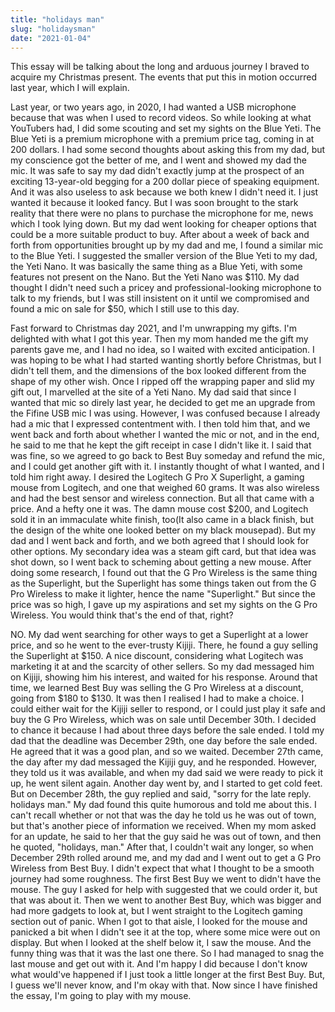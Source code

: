 ```yaml
---
title: "holidays man"
slug: "holidaysman"
date: "2021-01-04"
---
```


This essay will be talking about the long and arduous journey I braved to acquire my Christmas present. The events that put this in motion occurred last year, which I will explain.

Last year, or two years ago, in 2020, I had wanted a USB microphone because that was when I used to record videos. So while looking at what YouTubers had, I did some scouting and set my sights on the Blue Yeti. The Blue Yeti is a premium microphone with a premium price tag, coming in at 200 dollars. I had some second thoughts about asking this from my dad, but my conscience got the better of me, and I went and showed my dad the mic. It was safe to say my dad didn't exactly jump at the prospect of an exciting 13-year-old begging for a 200 dollar piece of speaking equipment. And it was also useless to ask because we both knew I didn't need it. I just wanted it because it looked fancy. But I was soon brought to the stark reality that there were no plans to purchase the microphone for me, news which I took lying down. But my dad went looking for cheaper options that could be a more suitable product to buy. After about a week of back and forth from opportunities brought up by my dad and me, I found a similar mic to the Blue Yeti. I suggested the smaller version of the Blue Yeti to my dad, the Yeti Nano. It was basically the same thing as a Blue Yeti, with some features not present on the Nano. But the Yeti Nano was $110. My dad thought I didn't need such a pricey and professional-looking microphone to talk to my friends, but I was still insistent on it until we compromised and found a mic on sale for $50, which I still use to this day.

Fast forward to Christmas day 2021, and I'm unwrapping my gifts. I'm delighted with what I got this year. Then my mom handed me the gift my parents gave me, and I had no idea, so I waited with excited anticipation. I was hoping to be what I had started wanting shortly before Christmas, but I didn't tell them, and the dimensions of the box looked different from the shape of my other wish. Once I ripped off the wrapping paper and slid my gift out, I marvelled at the site of a Yeti Nano. My dad said that since I wanted that mic so direly last year, he decided to get me an upgrade from the Fifine USB mic I was using. However, I was confused because I already had a mic that I expressed contentment with. I then told him that, and we went back and forth about whether I wanted the mic or not, and in the end, he said to me that he kept the gift receipt in case I didn't like it.
I said that was fine, so we agreed to go back to Best Buy someday and refund the mic, and I could get another gift with it. I instantly thought of what I wanted, and I told him right away. I desired the Logitech G Pro X Superlight, a gaming mouse from Logitech, and one that weighed 60 grams. It was also wireless and had the best sensor and wireless connection. But all that came with a price. And a hefty one it was. The damn mouse cost $200, and Logitech sold it in an immaculate white finish, too(It also came in a black finish, but the design of the white one looked better on my black mousepad). But my dad and I went back and forth, and we both agreed that I should look for other options. My secondary idea was a steam gift card, but that idea was shot down, so I went back to scheming about getting a new mouse. After doing some research, I found out that the G Pro Wireless is the same thing as the Superlight, but the Superlight has some things taken out from the G Pro Wireless to make it lighter, hence the name "Superlight." But since the price was so high, I gave up my aspirations and set my sights on the G Pro Wireless. You would think that's the end of that, right?

NO. My dad went searching for other ways to get a Superlight at a lower price, and so he went to the ever-trusty Kijiji. There, he found a guy selling the Superlight at $150. A nice discount, considering what Logitech was marketing it at and the scarcity of other sellers. So my dad messaged him on Kijiji, showing him his interest, and waited for his response. Around that time, we learned Best Buy was selling the G Pro Wireless at a discount, going from $180 to $130. It was then I realised I had to make a choice. I could either wait for the Kijiji seller to respond, or I could just play it safe and buy the G Pro Wireless, which was on sale until December 30th.
I decided to chance it because I had about three days before the sale ended. I told my dad that the deadline was December 29th, one day before the sale ended. He agreed that it was a good plan, and so we waited. December 27th came, the day after my dad messaged the Kijiji guy, and he responded. However, they told us it was available, and when my dad said we were ready to pick it up, he went silent again. Another day went by, and I started to get cold feet. But on December 28th, the guy replied and said, "sorry for the late reply. holidays man." My dad found this quite humorous and told me about this. I can't recall whether or not that was the day he told us he was out of town, but that's another piece of information we received. When my mom asked for an update, he said to her that the guy said he was out of town, and then he quoted, "holidays, man."
After that, I couldn't wait any longer, so when December 29th rolled around me, and my dad and I went out to get a G Pro Wireless from Best Buy. I didn't expect that what I thought to be a smooth journey had some roughness. The first Best Buy we went to didn't have the mouse. The guy I asked for help with suggested that we could order it, but that was about it. Then we went to another Best Buy, which was bigger and had more gadgets to look at, but I went straight to the Logitech gaming section out of panic. When I got to that aisle, I looked for the mouse and panicked a bit when I didn't see it at the top, where some mice were out on display. But when I looked at the shelf below it, I saw the mouse. And the funny thing was that it was the last one there. So I had managed to snag the last mouse and get out with it. And I'm happy I did because I don't know what would've happened if I just took a little longer at the first Best Buy. But, I guess we'll never know, and I'm okay with that. Now since I have finished the essay, I'm going to play with my mouse. 

